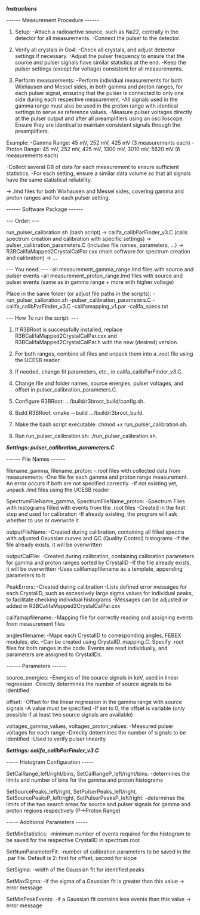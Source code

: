 ___________________________Instructions___________________________

------ Measurement Procedure ------

1. Setup:
-Attach a radioactive source, such as Na22, centrally in the detector for all measurements.
-Connect the pulser to the detector.

3. Verify all crystals in Go4:
-Check all crystals, and adjust detector settings if necessary.
-Adjust the pulser frequency to ensure that the source and pulser signals have similar statistics at the end.
-Keep the pulser settings (except for voltage) consistent for all measurements.

4. Perform measurements:
-Perform individual measurements for both Wixhausen and Messel sides, in both gamma and proton ranges, for each pulser signal, ensuring that the pulser is connected to only one side during each respective measurement.
-All signals used in the gamma range must also be used in the proton range with identical settings to serve as reference values.
-Measure pulser voltages directly at the pulser output and after all preamplifiers using an oscilloscope. Ensure they are identical to maintain consistent signals through the preamplifiers.

Example:
-Gamma Range: 45 mV, 252 mV, 425 mV (3 measurements each)
-Proton Range: 45 mV, 252 mV, 425 mV, 1300 mV, 3010 mV, 5620 mV (6 measurements each)

-Collect several GB of data for each measurement to ensure sufficient statistics.
-For each setting, ensure a similar data volume so that all signals have the same statistical reliability.

-> .lmd files for both Wixhausen and Messel sides, covering gamma and proton ranges and for each pulser setting.



------ Software Package ------

--- Order: ---

run_pulser_calibration.sh (bash script) -> califa_calibParFinder_v3.C (calls spectrum creation and calibration with specific settings) -> pulser_calibration_parameters.C (includes file names, parameters, ...)
-> R3BCalifaMapped2CrystalCalPar.cxx (main software for spectrum creation and calibration) -> ...


--- You need: ---
-all measurement_gamma_range.lmd files with source and pulser events
-all measurement_proton_range.lmd files with source and pulser events (same as in gamma range + more with higher voltage)

Place in the same folder (or adjust file paths in the scripts):
-run_pulser_calibration.sh
-pulser_calibration_parameters.C
-califa_calibParFinder_v3.C
-califamapping_v1.par
-califa_specs.txt

--- How To run the script: ---

1. If R3BRoot is successfully installed, replace R3BCalifaMapped2CrystalCalPar.cxx and R3BCalifaMapped2CrystalCalPar.h with the new (desired) version.

2. For both ranges, combine all files and unpack them into a .root file using the UCESB reader.

3. If needed, change fit parameters, etc., in califa_calibParFinder_v3.C.

4. Change file and folder names, source energies, pulser voltages, and offset in pulser_calibration_parameters.C.

5. Configure R3BRoot: .../build/r3broot_build/config.sh.

6. Build R3BRoot: cmake --build .../build/r3broot_build.

7. Make the bash script executable: chmod +x run_pulser_calibration.sh.

8. Run run_pulser_calibration.sh: ./run_pulser_calibration.sh.



___________________________Settings: pulser_calibration_parameters.C___________________________

------ File Names ------

filename_gamma, filename_proton:
-.root files with collected data from measurements
-One file for each gamma and proton range measurement. An error occurs if both are not specified correctly.
-If not existing yet, unpack .lmd files using the UCESB reader

SpectrumFileName_gamma, SpectrumFileName_proton:
-Spectrum Files with histograms filled with events from the .root files
-Created in the first step and used for calibration
-If already existing, the program will ask whether to use or overwrite it

outputFileName:
-Created during calibration, containing all filled spectra with adjusted Gaussian curves and QC (Quality Control) histograms
-If the file already exists, it will be overwritten

outputCalFile:
-Created during calibration, containing calibration parameters for gamma and proton ranges sorted by CrystalID
-If the file already exists, it will be overwritten
-Uses califamapfilename as a template, appending parameters to it

PeakErrors:
-Created during calibration
-Lists defined error messages for each CrystalID, such as excessively large sigma values for individual peaks, to facilitate checking individual histograms
-Messages can be adjusted or added in R3BCalifaMapped2CrystalCalPar.cxx

califamapfilename:
-Mapping file for correctly reading and assigning events from measurement files

anglesfilename:
-Maps each CrystalID to corresponding angles, FEBEX modules, etc.
-Can be created using CrystalID_mapping.C. Specify .root files for both ranges in the code. Events are read individually, and parameters are assigned to CrystalIDs.


------ Parameters ------

source_energies:
-Energies of the source signals in keV, used in linear regression
-Directly determines the number of source signals to be identified

offset:
-Offset for the linear regression in the gamma range with source signals
-A value must be specified
-If set to 0, the offset is variable (only possible if at least two source signals are available)

voltages_gamma_values, voltages_proton_values:
-Measured pulser voltages for each range
-Directly determines the number of signals to be identified
-Used to verify pulser linearity



___________________________Settings: califa_calibParFinder_v3.C___________________________

----- Histogram Configuration -----

SetCalRange_left/right/bins, SetCalRangeP_left/right/bins:
-determines the limits and number of bins for the gamma and proton histograms

SetSourcePeaks_left/right, SetPulserPeaks_left/right, SetSourcePeaksP_left/right, SetPulserPeaksP_left/right:
-determines the limits of the two search areas for source and pulser signals for gamma and proton regions respectively (P->Proton Range)


----- Additional Parameters -----

SetMinStatistics:
-minimum number of events required for the histogram to be saved for the respective CrystalID in spectrum.root

SetNumParameterFit:
-number of calibration parameters to be saved in the .par file. Default is 2: first for offset, second for slope

SetSigma:
-width of the Gaussian fit for identified peaks

SetMaxSigma:
-if the sigma of a Gaussian fit is greater than this value -> error message

SetMinPeakEvents:
-if a Gaussian fit contains less events than this value -> error message


